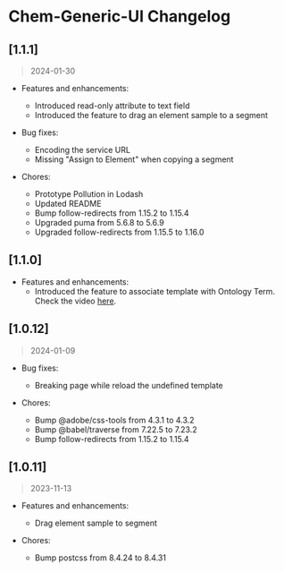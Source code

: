
# Chem-Generic-UI Changelog

## [1.1.1]
> 2024-01-30

* Features and enhancements:
  * Introduced read-only attribute to text field
  * Introduced the feature to drag an element sample to a segment

* Bug fixes:
  * Encoding the service URL
  * Missing "Assign to Element" when copying a segment

* Chores:
  * Prototype Pollution in Lodash
  * Updated README
  * Bump follow-redirects from 1.15.2 to 1.15.4
  * Upgraded puma from 5.6.8 to 5.6.9
  * Upgraded follow-redirects from 1.15.5 to 1.16.0

## [1.1.0]

* Features and enhancements:
  * Introduced the feature to associate template with Ontology Term. Check the video [here](https://youtu.be/ZJlUtO4DCao?list=PLZoVOhxCsajnl5_tveYUvtD0Y57devzdn).

## [1.0.12]
> 2024-01-09

* Bug fixes:
  * Breaking page while reload the undefined template

* Chores:
  * Bump @adobe/css-tools from 4.3.1 to 4.3.2
  * Bump @babel/traverse from 7.22.5 to 7.23.2
  * Bump follow-redirects from 1.15.2 to 1.15.4

## [1.0.11]
> 2023-11-13

* Features and enhancements:
  * Drag element sample to segment

* Chores:
  * Bump postcss from 8.4.24 to 8.4.31
